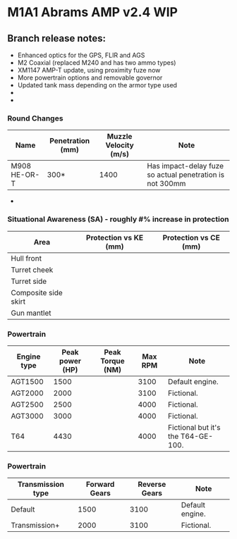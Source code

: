 # M1A1 Abrams AMP v2.4 WIP

## Branch release notes:
<p>
	<ul> 
		<li>Enhanced optics for the GPS, FLIR and AGS</li>
		<li>M2 Coaxial (replaced M240 and has two ammo types)</li>
		<li>XM1147 AMP-T update, using proximity fuze now</li>
		<li>More powertrain options and removable governor</li>
		<li>Updated tank mass depending on the armor type used</li>
		<li></li>
		<li></li>
	</ul>
</p>

### Round Changes
| Name  | Penetration (mm) | Muzzle Velocity (m/s) | Note |
| ------------- | ------------- | ------------- | ------------- |
| M908 HE-OR-T | 300* | 1400 | Has impact-delay fuze so actual penetration is not 300mm  |

<p>
	<ul> 
		<li></li>
	</ul>
</p>

### Situational Awareness (SA) - roughly #% increase in protection
| Area  | Protection vs KE (mm) | Protection vs CE (mm) 
| ------------- | ------------- | ------------- | 
| Hull front |  |  |
| Turret cheek |  |  | 
| Turret side |  |  | 
| Composite side skirt |  |  | 
| Gun mantlet |  |  | 


### Powertrain
| Engine type  | Peak power (HP) | Peak Torque (NM) | Max RPM | Note |
| ------------- | ------------- | ------------- | ------------- | ------------- | 
| AGT1500 | 1500 |  | 3100 | Default engine. | 
| AGT2000 | 2000 |  | 3100 | Fictional. | 
| AGT2500 | 2500 |  | 4000 | Fictional. | 
| AGT3000 | 3000 |  | 4000 | Fictional. | 
| T64 | 4430 |  | 4000 | Fictional but it's the T64-GE-100. | 


### Powertrain
| Transmission type  | Forward Gears | Reverse Gears | Note |
| ------------- | ------------- | ------------- | ------------- |
| Default | 1500 | 3100 | Default engine. | 
| Transmission+ | 2000 | 3100 | Fictional. | 
